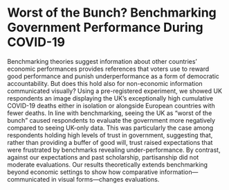# Worst of the Bunch? Benchmarking Government Performance During COVID-19

Benchmarking theories suggest information about other countries’ economic performances provides references that voters use to reward good performance and punish underperformance as a form of democratic accountability. But does this hold also for non-economic information communicated visually? Using a pre-registered experiment, we showed UK respondents an image displaying the UK’s exceptionally high cumulative COVID-19 deaths either in isolation or alongside European countries with fewer deaths. In line with benchmarking, seeing the UK as “worst of the bunch” caused respondents to evaluate the government more negatively compared to seeing UK-only data. This was particularly the case among respondents holding high levels of trust in government, suggesting that, rather than providing a buffer of good will, trust raised expectations that were frustrated by benchmarks revealing under-performance. By contrast, against our expectations and past scholarship, partisanship did not moderate evaluations. Our results theoretically extends benchmarking beyond economic settings to show how comparative information—communicated in visual forms—changes evaluations.